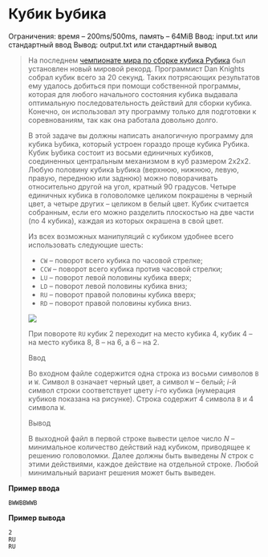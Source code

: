 # Кубик Ьубика

Ограничения: время – 200ms/500ms, память – 64MiB Ввод: input.txt или стандартный ввод Вывод: output.txt или стандартный вывод

> На последнем [чемпионате мира по сборке кубика Рубика](http://www.rubikschamps.com/) был установлен новый мировой рекорд. Программист Dan Knights собрал кубик всего за 20 секунд. Таких потрясающих результатов ему удалось добиться при помощи собственной программы, которая для любого начального состояния кубика выдавала оптимальную последовательность действий для сборки кубика. Конечно, он использовал эту программу только для подготовки к соревнованиям, так как она работала довольно долго.
>
> В этой задаче вы должны написать аналогичную программу для кубика Ьубика, который устроен гораздо проще кубика Рубика. Кубик Ьубика состоит из восьми единичных кубиков, соединенных центральным механизмом в куб размером 2x2x2. Любую половину кубика Ьубика (верхнюю, нижнюю, левую, правую, переднюю или заднюю) можно поворачивать относительно другой на угол, кратный 90 градусов. Четыре единичных кубика в головоломке целиком покрашены в черный цвет, а четыре других – целиком в белый цвет. Кубик считается собранным, если его можно разделить плоскостью на две части (по 4 кубика), каждая из которых окрашена в свой цвет.
>
> Из всех возможных манипуляций с кубиком удобнее всего использовать следующие шесть:
> - `CW` – поворот всего кубика по часовой стрелке;
> - `CCW` – поворот всего кубика против часовой стрелки;
> - `LU` – поворот левой половины кубика вверх;
> - `LD` – поворот левой половины кубика вниз;
> - `RU` – поворот правой половины кубика вверх;
> - `RD` – поворот правой половины кубика вниз.
>
> ![](https://ipc.susu.ru/10701.gif)
>
> При повороте `RU` кубик 2 переходит на место кубика 4, кубик 4 – на место кубика 8, 8 – на 6, а 6 – на 2.
>
> Ввод
>
> Во входном файле содержится одна строка из восьми символов `B` и `W`. Символ `B` означает черный цвет, а символ `W` – белый; $i$-й символ строки соответствует цвету $i$-го кубика (нумерация кубиков показана на рисунке). Строка содержит 4 символа `B` и 4 символа `W`.
>
> Вывод
>
> В выходной файл в первой строке вывести целое число $N$ – минимальное количество действий над кубиком, приводящее к решению головоломки. Далее должны быть выведены $N$ строк с этими действиями, каждое действие на отдельной строке. Любой минимальный вариант решения может быть выведен.

**Пример ввода**
```
BWWBBWWB
```
**Пример вывода**
```
2
RU
RU
```
